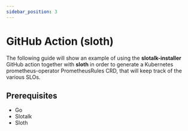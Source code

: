 ```yaml
---
sidebar_position: 3
---
```


# GitHub Action (sloth)

The following guide will show an example of using the **slotalk-installer** GitHub action together with **sloth** in order to
generate a Kubernetes prometheus-operator PrometheusRules CRD, that will keep track of the various SLOs.

## Prerequisites

* Go
* Slotalk
* Sloth


